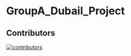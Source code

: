 # GroupA_Dubail_Project

## Contributors

[![contributors](https://contrib.rocks/image?repo=LavaL18/GroupA_Dubail_Project)](https://github.com/LavaL18/GroupA_Dubail_Project/graphs/contributors)
